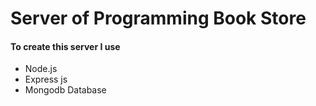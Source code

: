 # Server of Programming Book Store

#### To create this server I use
* Node.js
* Express js
* Mongodb Database

